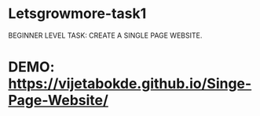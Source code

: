 # Letsgrowmore-task1
BEGINNER LEVEL TASK:
CREATE A SINGLE PAGE WEBSITE.
# DEMO:  https://vijetabokde.github.io/Singe-Page-Website/

